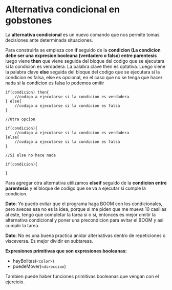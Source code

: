 # Alternativa condicional en gobstones

La **alternativa condicional** es un nuevo comando que nos permite tomas decisiones ante determinada situaciones.  

Para construirla se empieza con **if** seguido de la **condicion (La condicion debe ser una expresion booleana (verdadero o falso) entre parentesis** luego viene **then** que viene seguida del bloque del codigo que se ejecutara si la condicion es verdadera. La palabra clave then es optativa. Luego viene la palabra clave **else** seguida del bloque del codigo que se ejecutara si la condicion es falsa, else es opcional, en el caso que no se tenga que hacer nada si la condicion es falsa lo podemos omitir

```gobstones
if(condicion) then{
	//codigo a ejecutarse si la condicion es verdadera
} else{
	//codigo a ejecutarse si la condicion es falsa
}

//Otra opcion

if(condicion){
	//codigo a ejecutarse si la condicion es verdadera
}else{
	//codigo a ejecutarse si la condicion es falsa
}

//Si else no hace nada

if(condicion){

}
```

Para agregar otra alternativa utilizamos **elseif** seguido de la **condicion entre parentesis** y el bloque de codigo que se va a ejecutar si cumple la condicion.

**Dato**: Yo puedo evitar que el programa haga BOOM con los condicionales, pero aveces esa no es la idea, porque si me piden que me mueva 10 casillas al este, tengo que completar la tarea si o si, entonces es mejor omitir la alternativa condicional y poner una precondicion para evitar el BOOM y asi cumplir la tarea. 

**Dato**: No es una buena practica anidar alternativas dentro de repeticiones o visceversa. Es mejor dividir en subtareas.

**Expresiones primitivas que son expresiones booleanas:**

* hayBolitas(`<color>`)
* puedeMover(`<direccion`)

Tambien puede haber funciones primitivas booleanas que vengan con el ejercicio.







